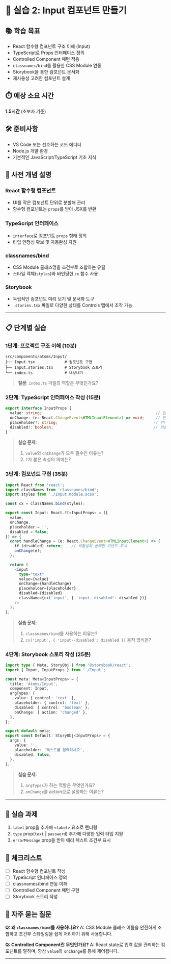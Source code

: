 # 🎯 실습 2: Input 컴포넌트 만들기

## 📚 학습 목표

* React 함수형 컴포넌트 구조 이해 (Input)
* TypeScript로 Props 인터페이스 정의
* Controlled Component 패턴 적용
* `classnames/bind`를 활용한 CSS Module 연동
* Storybook을 통한 컴포넌트 문서화
* 재사용성 고려한 컴포넌트 설계

## ⏱️ 예상 소요 시간

**1.5시간** (초보자 기준)

## 🛠️ 준비사항

* VS Code 또는 선호하는 코드 에디터
* Node.js 개발 환경
* 기본적인 JavaScript/TypeScript 기초 지식

## 📘 사전 개념 설명

### React 함수형 컴포넌트

* UI를 작은 컴포넌트 단위로 분할해 관리
* 함수형 컴포넌트는 `props`를 받아 JSX를 반환

### TypeScript 인터페이스

* `interface`로 컴포넌트 `props` 형태 정의
* 타입 안정성 확보 및 자동완성 지원

### classnames/bind

* CSS Module 클래스명을 조건부로 조합하는 유틸
* 스타일 객체(`styles`)와 바인딩한 `cx` 함수 사용

### Storybook

* 독립적인 컴포넌트 미리 보기 및 문서화 도구
* `.stories.tsx` 파일로 다양한 상태를 Controls 탭에서 조작 가능

---

## 📋 단계별 실습

### 1단계: 프로젝트 구조 이해 (10분)

```
src/components/atoms/Input/
├── Input.tsx             # 컴포넌트 구현
├── Input.stories.tsx     # Storybook 스토리
└── index.ts              # 내보내기
```

> **질문**: `index.ts` 파일의 역할은 무엇인가요?

### 2단계: TypeScript 인터페이스 작성 (15분)

```typescript
export interface InputProps {
  value: string;                                                  // 입력 값 (필수)
  onChange: (e: React.ChangeEvent<HTMLInputElement>) => void;     // 변경 이벤트 (필수)
  placeholder?: string;                                          // 안내 텍스트 (선택)
  disabled?: boolean;                                            // 비활성화 여부 (선택)
}
```

> **실습 문제**:
>
> 1. `value`와 `onChange`가 모두 필수인 이유는?
> 2. `?`가 붙은 속성의 의미는?

### 3단계: 컴포넌트 구현 (35분)

```typescript
import React from 'react';
import classNames from 'classnames/bind';
import styles from './Input.module.scss';

const cx = classNames.bind(styles);

export const Input: React.FC<InputProps> = ({
  value,
  onChange,
  placeholder = '',
  disabled = false,
}) => {
  const handleChange = (e: React.ChangeEvent<HTMLInputElement>) => {
    if (disabled) return;    // 비활성화 상태면 이벤트 무시
    onChange(e);
  };

  return (
    <input
      type="text"
      value={value}
      onChange={handleChange}
      placeholder={placeholder}
      disabled={disabled}
      className={cx('input', { 'input--disabled': disabled })}
    />
  );
};
```

> **실습 문제**:
>
> 1. `classnames/bind`를 사용하는 이유는?
> 2. `cx('input', { 'input--disabled': disabled })` 동작 방식은?

### 4단계: Storybook 스토리 작성 (25분)

```typescript
import type { Meta, StoryObj } from '@storybook/react';
import { Input, InputProps } from './Input';

const meta: Meta<InputProps> = {
  title: 'Atoms/Input',
  component: Input,
  argTypes: {
    value: { control: 'text' },
    placeholder: { control: 'text' },
    disabled: { control: 'boolean' },
    onChange: { action: 'changed' },
  },
};

export default meta;
export const Default: StoryObj<InputProps> = {
  args: {
    value: '',
    placeholder: '텍스트를 입력하세요',
    disabled: false,
  },
};
```

> **실습 문제**:
>
> 1. `argTypes`가 하는 역할은 무엇인가요?
> 2. `onChange`를 action으로 설정하는 이유는?

---

## 🎯 실습 과제

1. `label` prop을 추가해 `<label>` 요소로 렌더링
2. `type` prop(`text` | `password`) 추가해 다양한 입력 타입 지원
3. `errorMessage` prop을 받아 에러 텍스트 조건부 표시

## 📝 체크리스트

* [ ] React 함수형 컴포넌트 작성
* [ ] TypeScript 인터페이스 정의
* [ ] classnames/bind 연동 이해
* [ ] Controlled Component 패턴 구현
* [ ] Storybook 스토리 작성

## 🤔 자주 묻는 질문

**Q: 왜 `classnames/bind`를 사용하나요?**
A: CSS Module 클래스 이름을 안전하게 조합하고 조건부 스타일링을 쉽게 처리하기 위해 사용합니다.

**Q: Controlled Component란 무엇인가요?**
A: React state로 입력 값을 관리하는 컴포넌트를 말하며, 항상 `value`와 `onChange`를 통해 제어됩니다.

---
